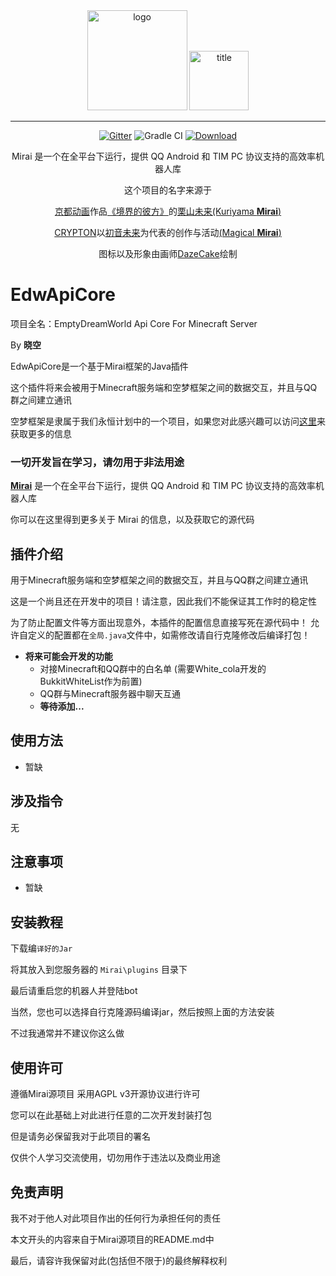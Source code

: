 <div align="center">
   <img width="160" src="https://gitee.com/rcraft/BiliLinkerRevise/raw/master/Img/mirai.png" alt="logo">

   <img width="95" src="https://gitee.com/rcraft/BiliLinkerRevise/raw/master/Img/mirai.svg" alt="title">

----

[![Gitter](https://badges.gitter.im/mamoe/mirai.svg)](https://gitter.im/mamoe/mirai?utm_source=badge&utm_medium=badge&utm_campaign=pr-badge)
![Gradle CI](https://github.com/mamoe/mirai/workflows/Gradle%20CI/badge.svg?branch=master)
[![Download](https://api.bintray.com/packages/him188moe/mirai/mirai-core/images/download.svg)](https://bintray.com/him188moe/mirai/mirai-core/)  

Mirai 是一个在全平台下运行，提供 QQ Android 和 TIM PC 协议支持的高效率机器人库

这个项目的名字来源于
     <p><a href = "http://www.kyotoanimation.co.jp/">京都动画</a>作品<a href = "https://zh.moegirl.org/zh-hans/%E5%A2%83%E7%95%8C%E7%9A%84%E5%BD%BC%E6%96%B9">《境界的彼方》</a>的<a href = "https://zh.moegirl.org/zh-hans/%E6%A0%97%E5%B1%B1%E6%9C%AA%E6%9D%A5">栗山未来(Kuriyama <b>Mirai</b>)</a></p>
     <p><a href = "https://www.crypton.co.jp/">CRYPTON</a>以<a href = "https://www.crypton.co.jp/miku_eng">初音未来</a>为代表的创作与活动<a href = "https://magicalmirai.com/2019/index_en.html">(Magical <b>Mirai</b>)</a></p>
图标以及形象由画师<a href = "https://github.com/DazeCake">DazeCake</a>绘制
</div>


# **EdwApiCore**
项目全名：EmptyDreamWorld Api Core For Minecraft Server

By **晓空**

EdwApiCore是一个基于Mirai框架的Java插件

这个插件将来会被用于Minecraft服务端和空梦框架之间的数据交互，并且与QQ群之间建立通讯

空梦框架是隶属于我们永恒计划中的一个项目，如果您对此感兴趣可以访问[这里](https://github.com/KJZH001/EmptyDreamWorld_PHP_Development-framework)来获取更多的信息

### **一切开发旨在学习，请勿用于非法用途**

**[Mirai](https://github.com/mamoe/mirai)** 是一个在全平台下运行，提供 QQ Android 和 TIM PC 协议支持的高效率机器人库

你可以在这里得到更多关于 Mirai 的信息，以及获取它的源代码

## 插件介绍

用于Minecraft服务端和空梦框架之间的数据交互，并且与QQ群之间建立通讯

这是一个尚且还在开发中的项目！请注意，因此我们不能保证其工作时的稳定性

为了防止配置文件等方面出现意外，本插件的配置信息直接写死在源代码中！
允许自定义的配置都在```全局.java```文件中，如需修改请自行克隆修改后编译打包！

- **将来可能会开发的功能**
   - 对接Minecraft和QQ群中的白名单 (需要White_cola开发的BukkitWhiteList作为前置)
   - QQ群与Minecraft服务器中聊天互通
   - **等待添加...**

## 使用方法

- 暂缺

## 涉及指令

无

## 注意事项

- 暂缺


## 安装教程

下载编```译好的Jar```

将其放入到您服务器的 `Mirai\plugins` 目录下

最后请重启您的机器人并登陆bot

当然，您也可以选择自行克隆源码编译jar，然后按照上面的方法安装

不过我通常并不建议你这么做

## 使用许可

遵循Mirai源项目 采用AGPL v3开源协议进行许可

您可以在此基础上对此进行任意的二次开发封装打包

但是请务必保留我对于此项目的署名

仅供个人学习交流使用，切勿用作于违法以及商业用途


## 免责声明

我不对于他人对此项目作出的任何行为承担任何的责任

本文开头的内容来自于Mirai源项目的README.md中

最后，请容许我保留对此(包括但不限于)的最终解释权利
